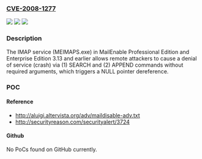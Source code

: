 ### [CVE-2008-1277](https://cve.mitre.org/cgi-bin/cvename.cgi?name=CVE-2008-1277)
![](https://img.shields.io/static/v1?label=Product&message=n%2Fa&color=blue)
![](https://img.shields.io/static/v1?label=Version&message=n%2Fa&color=blue)
![](https://img.shields.io/static/v1?label=Vulnerability&message=n%2Fa&color=brighgreen)

### Description

The IMAP service (MEIMAPS.exe) in MailEnable Professional Edition and Enterprise Edition 3.13 and earlier allows remote attackers to cause a denial of service (crash) via (1) SEARCH and (2) APPEND commands without required arguments, which triggers a NULL pointer dereference.

### POC

#### Reference
- http://aluigi.altervista.org/adv/maildisable-adv.txt
- http://securityreason.com/securityalert/3724

#### Github
No PoCs found on GitHub currently.

